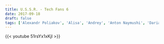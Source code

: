 ```yaml
---
title: U.S.S.R. - Tech Fans 6
date: 2017-09-18
draft: false
tags: ['Alexandr Poliakov', 'Alisa', 'Andrey', 'Anton Naymushi', 'Daria','Dima', 'Kate Karpenko', 'Ekaterina Vinogradova', 'Fire Tigra', 'Katerinka', 'Maria', 'Margarita Logvinova', 'Margarita', 'Marina Fox', 'Rem', 'Rialda','Tatiana Lundiak', 'Tom', 'Trish', 'USSR']
---
```

{{< youtube 51rsYx1xKjI >}}
